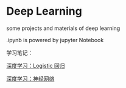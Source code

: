 # Deep Learning
some projects and materials of deep learning

.ipynb is powered by jupyter Notebook

学习笔记：

[深度学习：Logistic 回归](http://binweber.top/2017/09/12/deep_learning_1/)

[深度学习：神经网络](http://binweber.top/2017/09/25/deep_learning_2/)    
